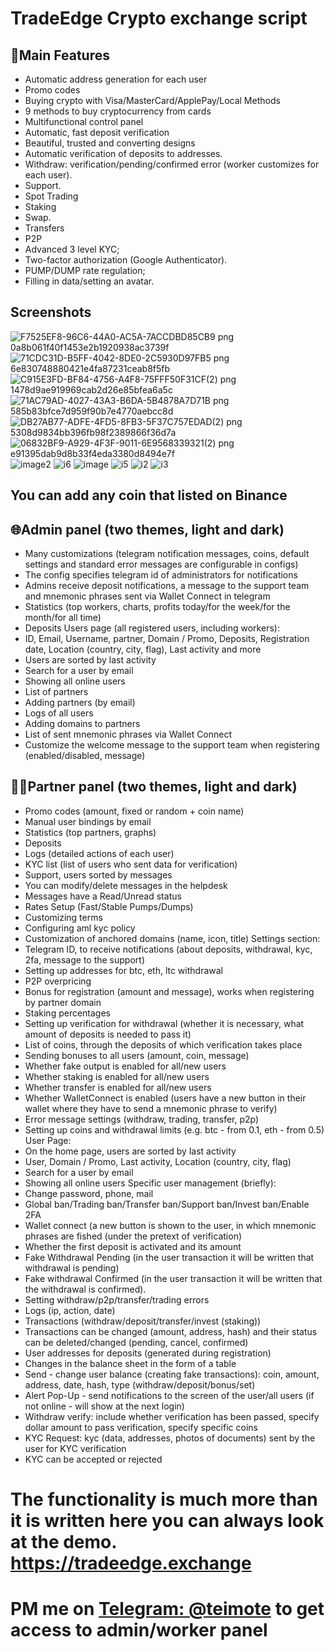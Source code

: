 # TradeEdge Crypto exchange script

## 🔗Main Features
- Automatic address generation for each user
- Promo codes
- Buying crypto with Visa/MasterCard/ApplePay/Local Methods
- 9 methods to buy cryptocurrency from cards
- Multifunctional control panel
- Automatic, fast deposit verification
- Beautiful, trusted and converting designs
- Automatic verification of deposits to addresses.
- Withdraw: verification/pending/confirmed error (worker customizes for each user).
- Support.
- Spot Trading
- Staking
- Swap.
- Transfers
- P2P
- Advanced 3 level KYC;
- Two-factor authorization (Google Authenticator).
- PUMP/DUMP rate regulation;
- Filling in data/setting an avatar.

## Screenshots

![F7525EF8-96C6-44A0-AC5A-7ACCDBD85CB9 png 0a8b061f40f1453e2b1920938ac3739f](https://github.com/user-attachments/assets/329323c3-98b3-4a26-b4e1-67f85f8a3216)
![71CDC31D-B5FF-4042-8DE0-2C5930D97FB5 png 6e830748880421e4fa87231ceab8f5fb](https://github.com/user-attachments/assets/f168e4cf-dce6-42f3-861c-1793c5f56721)
![C915E3FD-BF84-4756-A4F8-75FFF50F31CF(2) png 1478d9ae919969cab2d26e85bfea6a5c](https://github.com/user-attachments/assets/3359987b-5991-4373-850a-64cca39d2fba)
![71AC79AD-4027-43A3-B6DA-5B4878A7D71B png 585b83bfce7d959f90b7e4770aebcc8d](https://github.com/user-attachments/assets/32fbb0dd-6fb5-4103-80f3-350132ccd884)
![DB27AB77-ADFE-4FD5-8FB3-5F37C757EDAD(2) png 5308d9834bb396fb98f2389866f36d7a](https://github.com/user-attachments/assets/846d6b94-dcb8-4738-90f8-36933179b524)
![06832BF9-A929-4F3F-9011-6E9568339321(2) png e91395dab9d8b33f4eda3380d8494e7f](https://github.com/user-attachments/assets/227de2e6-57bb-4ba0-9596-ed1f089de45d)
![image2](https://github.com/user-attachments/assets/9435d28c-f02f-41b9-8b03-4c69446ffd5b)
![i6](https://github.com/user-attachments/assets/7d052fb7-21e7-4c58-a215-d0ae89cb2eb6)
![image](https://github.com/user-attachments/assets/92e2dfa9-a582-405a-9baa-85eeb3cf4ef6)
![i5](https://github.com/user-attachments/assets/737f5c72-2ce3-4701-b068-3f65c45d5939)
![i2](https://github.com/user-attachments/assets/849c186c-9421-493b-99ae-c65c9811d844)
![i3](https://github.com/user-attachments/assets/d7de49ee-5fed-480e-ab56-5ca932a60457)


## You can add any coin that listed on Binance

## 🌐Admin panel (two themes, light and dark)

- Many customizations (telegram notification messages, coins, default settings and standard error messages are configurable in configs)
- The config specifies telegram id of administrators for notifications
- Admins receive deposit notifications, a message to the support team and mnemonic phrases sent via Wallet Connect in telegram
- Statistics (top workers, charts, profits today/for the week/for the month/for all time)
- Deposits Users page (all registered users, including workers):
- ID, Email, Username, partner, Domain / Promo, Deposits, Registration date, Location (country, city, flag), Last activity and more
- Users are sorted by last activity
- Search for a user by email
- Showing all online users
- List of partners
- Adding partners (by email)
- Logs of all users
- Adding domains to partners
- List of sent mnemonic phrases via Wallet Connect
- Customize the welcome message to the support team when registering (enabled/disabled, message)


## 👨‍💻Partner panel (two themes, light and dark)

- Promo codes (amount, fixed or random + coin name)
- Manual user bindings by email
- Statistics (top partners, graphs)
- Deposits
- Logs (detailed actions of each user)
- KYC list (list of users who sent data for verification)
- Support, users sorted by messages
- You can modify/delete messages in the helpdesk
- Messages have a Read/Unread status
- Rates Setup (Fast/Stable Pumps/Dumps)
- Customizing terms
- Configuring aml kyc policy
- Customization of anchored domains (name, icon, title) Settings section:
- Telegram ID, to receive notifications (about deposits, withdrawal, kyc, 2fa, message to the support)
- Setting up addresses for btc, eth, ltc withdrawal
- P2P overpricing
- Bonus for registration (amount and message), works when registering by partner domain
- Staking percentages
- Setting up verification for withdrawal (whether it is necessary, what amount of deposits is needed to pass it)
- List of coins, through the deposits of which verification takes place
- Sending bonuses to all users (amount, coin, message)
- Whether fake output is enabled for all/new users
- Whether staking is enabled for all/new users
- Whether transfer is enabled for all/new users
- Whether WalletConnect is enabled (users have a new button in their wallet where they have to send a mnemonic phrase to verify)
- Error message settings (withdraw, trading, transfer, p2p)
- Setting up coins and withdrawal limits (e.g. btc - from 0.1, eth - from 0.5) User Page:
- On the home page, users are sorted by last activity
- User, Domain / Promo, Last activity, Location (country, city, flag)
- Search for a user by email
- Showing all online users Specific user management (briefly):
- Change password, phone, mail
- Global ban/Trading ban/Transfer ban/Support ban/Invest ban/Enable 2FA
- Wallet connect (a new button is shown to the user, in which mnemonic phrases are fished (under the pretext of verification)
- Whether the first deposit is activated and its amount
- Fake Withdrawal Pending (in the user transaction it will be written that withdrawal is pending)
- Fake withdrawal Confirmed (in the user transaction it will be written that the withdrawal is confirmed).
- Setting withdraw/p2p/transfer/trading errors
- Logs (ip, action, date)
- Transactions (withdraw/deposit/transfer/invest (staking))
- Transactions can be changed (amount, address, hash) and their status can be deleted/changed (pending, cancel, confirmed)
- User addresses for deposits (generated during registration)
- Changes in the balance sheet in the form of a table
- Send - change user balance (creating fake transactions): coin, amount, address, date, hash, type (withdraw/deposit/bonus/set)
- Alert Pop-Up - send notifications to the screen of the user/all users (if not online - will show at the next login)
- Withdraw verify: include whether verification has been passed, specify dollar amount to pass verification, specify specific coins
- KYC Request: kyc (data, addresses, photos of documents) sent by the user for KYC verification
- KYC can be accepted or rejected

# The functionality is much more than it is written here you can always look at the demo. https://tradeedge.exchange
# PM me on [Telegram: @teimote](https://t.me/teimote) to get access to admin/worker panel



